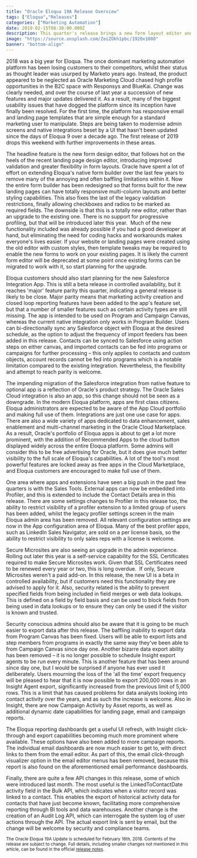 ```yaml
---
title: "Oracle Eloqua 19A Release Overview"
tags: ["Eloqua","Releases"]
categories: ["Marketing Automation"]
date: 2019-02-15T08:30:00.000Z
description: This quarter's release brings a new form layout editor and a greater emphasis on the app marketplace. The major new features for 2019 are still to come.
image: "https://source.unsplash.com/ZoiZOkh1pbc/1920x1080"
banner: "bottom-align"
---
```

2018 was a big year for Eloqua. The once dominant marketing automation platform has been losing customers to their competitors, whilst their status as thought leader was usurped by Marketo years ago. Instead, the product appeared to be neglected as Oracle Marketing Cloud chased high profile opportunities in the B2C space with Responsys and BlueKai. Change was clearly needed, and over the course of last year a succession of new features and major updates delivered it. As a result, many of the biggest usability issues that have dogged the platform since its inception have finally been resolved. For the first time, the platform has responsive email and landing page templates that are simple enough for a standard marketing user to manipulate. Steps are being taken to modernise admin screens and native integrations beset by a UI that hasn't been updated since the days of Eloqua 9 over a decade ago. The first release of 2019 drops this weekend with further improvements in these areas.

The headline feature is the new form design editor, that follows hot on the heels of the recent landing page design editor, introducing improved validation and greater flexibility in form layouts. Oracle have spent a lot of effort on extending Eloqua's native form builder over the last few years to remove many of the annoying and often baffling limitations within it. Now the entire form builder has been redesigned so that forms built for the new landing pages can have totally responsive multi-column layouts and better styling capabilities. This also fixes the last of the legacy validation restrictions, finally allowing checkboxes and radios to be marked as required fields. The downside is that this is a totally new editor, rather than an upgrade to the existing one. There is no support for progressive profiling, but that will be introduced later this year. &nbsp;Much of the new functionality included was already possible if you had a good developer at hand, but eliminating the need for coding hacks and workarounds makes everyone's lives easier. If your website or landing pages were created using the old editor with custom styles, then template tweaks may be required to enable the new forms to work on your existing pages. It is likely the current form editor will be deprecated at some point once existing forms can be migrated to work with it, so start planning for the upgrade.

Eloqua customers should also start planning for the new Salesforce Integration App. This is still a beta release in controlled availability, but it reaches 'major' feature parity this quarter, indicating a general release is likely to be close. Major parity means that marketing activity creation and closed loop reporting features have been added to the app's feature set, but that a number of smaller features such as certain activity types are still missing. The app is intended to be used on Program and Campaign Canvas, whereas the current native integration only works in Program Builder. Users can bi-directionally sync any Salesforce object with Eloqua at the desired schedule, as the option to adjust the frequency of import feeders has been added in this release. Contacts can be synced to Salesforce using action steps on either canvas, and imported contacts can be fed into programs or campaigns for further processing – this only applies to contacts and custom objects, account records cannot be fed into programs which is a notable limitation compared to the existing integration. Nevertheless, the flexibility and attempt to reach parity is welcome.

The impending migration of the Salesforce integration from native feature to optional app is a reflection of Oracle's product strategy. The Oracle Sales Cloud integration is also an app, so this change should not be seen as a downgrade. In the modern Eloqua platform, apps are first class citizens. Eloqua administrators are expected to be aware of the App Cloud portfolio and making full use of them. Integrations are just one use case for apps. There are also a wide variety of apps dedicated to data enhancement, sales enablement and multi-channel marketing in the Oracle Cloud Marketplace. As a result, Oracle's portfolio of Eloqua apps is about to get a lot more prominent, with the addition of Recommended Apps to the cloud button displayed widely across the entire Eloqua platform. Some admins will consider this to be free advertising for Oracle, but it does give much better visibility to the full scale of Eloqua's capabilities. A lot of the tool's most powerful features are locked away as free apps in the Cloud Marketplace, and Eloqua customers are encouraged to make full use of them.

One area where apps and extensions have seen a big push in the past few quarters is with the Sales Tools. External apps can now be embedded into Profiler, and this is extended to include the Contact Details area in this release. There are some settings changes to Profiler in this release too, the ability to restrict visibility of a profiler extension to a limited group of users has been added, whilst the legacy profiler settings screen in the main Eloqua admin area has been removed. All relevant configuration settings are now in the App configuration area of Eloqua. Many of the best profiler apps, such as LinkedIn Sales Navigator, are sold on a per license basis, so the ability to restrict visibility to only sales reps with a license is welcome.

Secure Microsites are also seeing an upgrade in the admin experience. Rolling out later this year is a self-service capability for the SSL Certificates required to make Secure Microsites work. Given that SSL Certificates need to be renewed every year or two, this is long overdue. &nbsp;If only, Secure Microsites weren't a paid add-on. In this release, the new UI is a beta in controlled availability, but if customers need this functionality they are advised to apply for it. Also, security related is the ability to prevent specified fields from being included in field merges or web data lookups. This is defined on a field by field basis and can be used to block fields from being used in data lookups or to ensure they can only be used if the visitor is known and trusted.

Security conscious admins should also be aware that it is going to be much easier to export data after this release. The baffling inability to export data from Program Canvas has been fixed. Users will be able to export lists and step members from programs in exactly the same way they've been able to from Campaign Canvas since day one. Another bizarre data export ability has been removed – it is no longer possible to schedule Insight export agents to be run every minute. This is another feature that has been around since day one, but I would be surprised if anyone has ever used it deliberately. Users mourning the loss of the 'all the time' export frequency will be pleased to hear that it is now possible to export 200,000 rows in an Insight Agent export, significantly increased from the previous limit of 5,000 rows. This is a limit that has caused problems for data analysts looking into contact activity over the years, and as such the increase is welcome. Also in Insight, there are now Campaign Activity by Asset reports, as well as additional dynamic date capabilities for landing page, email and campaign reports.

The Eloqua reporting dashboards get a useful UI refresh, with Insight click-through and export capabilities becoming much more prominent where available. These options have also been added to more campaign reports. The individual email dashboards are now much easier to get to, with direct links to them from the email editor. As part of this, the email click-through visualizer option in the email editor menus has been removed, because this report is also found on the aforementioned email performance dashboards.

Finally, there are quite a few API changes in this release, some of which were introduced last month. The most useful is the LinkedToContactDate activity field in the Bulk API, which indicates when a visitor record was linked to a contact. This enables the export of historical activity data for contacts that have just become known, facilitating more comprehensive reporting through BI tools and data warehouses. Another change is the creation of an Audit Log API, which can interrogate the system log of user actions through the API. The actual export link is sent by email, but the change will be welcome by security and compliance teams.</p><small>The Oracle Eloqua 19A Update is scheduled for February 16th, 2018. Contents of the release are subject to change. Full details, including smaller changes not mentioned in this article, can be found in the official <a href="https://www.oracle.com/webfolder/technetwork/tutorials/tutorial/cloud/eloqua/releases/19A/19A-eloqua-nfs.htm">release notes</a>.</small>				

